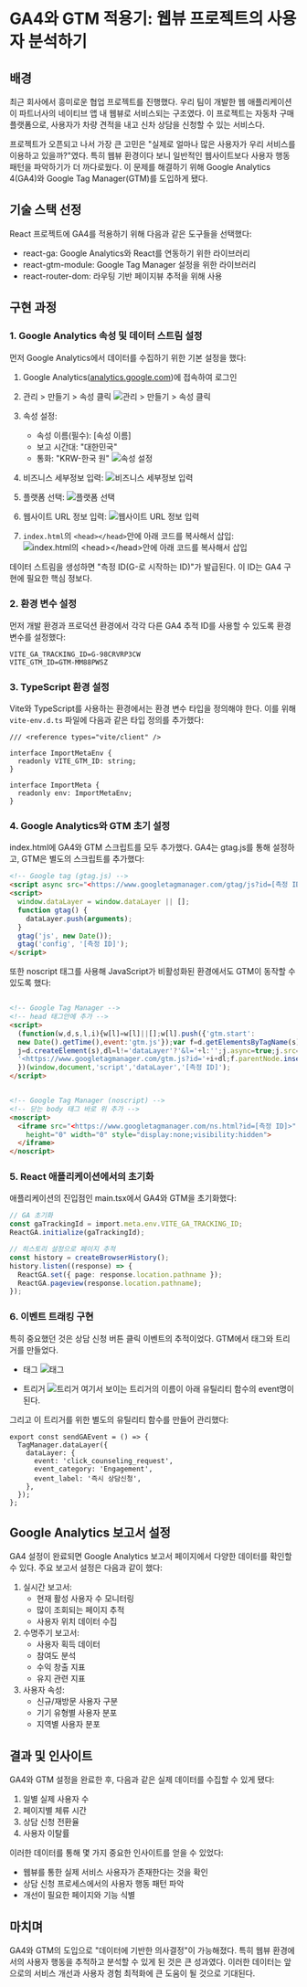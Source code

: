 # GA4와 GTM 적용기: 웹뷰 프로젝트의 사용자 분석하기

## 배경

최근 회사에서 흥미로운 협업 프로젝트를 진행했다. 우리 팀이 개발한 웹 애플리케이션이 파트너사의 네이티브 앱 내 웹뷰로 서비스되는 구조였다. 이 프로젝트는 자동차 구매 플랫폼으로, 사용자가 차량 견적을 내고 신차 상담을 신청할 수 있는 서비스다.

프로젝트가 오픈되고 나서 가장 큰 고민은 "실제로 얼마나 많은 사용자가 우리 서비스를 이용하고 있을까?"였다. 특히 웹뷰 환경이다 보니 일반적인 웹사이트보다 사용자 행동 패턴을 파악하기가 더 까다로웠다. 이 문제를 해결하기 위해 Google Analytics 4(GA4)와 Google Tag Manager(GTM)를 도입하게 됐다.

## 기술 스택 선정

React 프로젝트에 GA4를 적용하기 위해 다음과 같은 도구들을 선택했다:

- react-ga: Google Analytics와 React를 연동하기 위한 라이브러리
- react-gtm-module: Google Tag Manager 설정을 위한 라이브러리
- react-router-dom: 라우팅 기반 페이지뷰 추적을 위해 사용

## 구현 과정

### 1. Google Analytics 속성 및 데이터 스트림 설정

먼저 Google Analytics에서 데이터를 수집하기 위한 기본 설정을 했다:

1. Google Analytics([analytics.google.com](http://analytics.google.com/))에 접속하여 로그인

2. 관리 > 만들기 > 속성 클릭
![관리 > 만들기 > 속성 클릭](/assets/img/posts/2024-12-04/ga4-gtm-integration-for-webview-project_1.png)

3. 속성 설정:
    - 속성 이름(필수): [속성 이름]
    - 보고 시간대: "대한민국"
    - 통화: "KRW-한국 원"
![속성 설정](/assets/img/posts/2024-12-04/ga4-gtm-integration-for-webview-project_3.png)

4. 비즈니스 세부정보 입력:
![비즈니스 세부정보 입력](/assets/img/posts/2024-12-04/ga4-gtm-integration-for-webview-project_4.png)

5. 플랫폼 선택:
![플랫폼 선택](/assets/img/posts/2024-12-04/ga4-gtm-integration-for-webview-project_5.png)

6. 웹사이트 URL 정보 입력:
![웹사이트 URL 정보 입력](/assets/img/posts/2024-12-04/ga4-gtm-integration-for-webview-project_6.png)

7. `index.html`의 `<head></head>`안에 아래 코드를 복사해서 삽입:
![`index.html`의 `<head></head>`안에 아래 코드를 복사해서 삽입](/assets/img/posts/2024-12-04/ga4-gtm-integration-for-webview-project_7.png)


데이터 스트림을 생성하면 "측정 ID(G-로 시작하는 ID)"가 발급된다. 이 ID는 GA4 구현에 필요한 핵심 정보다.

### 2. 환경 변수 설정

먼저 개발 환경과 프로덕션 환경에서 각각 다른 GA4 추적 ID를 사용할 수 있도록 환경 변수를 설정했다:

```
VITE_GA_TRACKING_ID=G-98CRVRP3CW
VITE_GTM_ID=GTM-MM88PWSZ
```

### 3. TypeScript 환경 설정

Vite와 TypeScript를 사용하는 환경에서는 환경 변수 타입을 정의해야 한다. 이를 위해 `vite-env.d.ts` 파일에 다음과 같은 타입 정의를 추가했다:

```tsx
/// <reference types="vite/client" />

interface ImportMetaEnv {
  readonly VITE_GTM_ID: string;
}

interface ImportMeta {
  readonly env: ImportMetaEnv;
}
```

### 4. Google Analytics와 GTM 초기 설정

index.html에 GA4와 GTM 스크립트를 모두 추가했다. GA4는 gtag.js를 통해 설정하고, GTM은 별도의 스크립트를 추가했다:

```html
<!-- Google tag (gtag.js) -->
<script async src="<https://www.googletagmanager.com/gtag/js?id=[측정 ID]>"></script>
<script>
  window.dataLayer = window.dataLayer || [];
  function gtag() {
    dataLayer.push(arguments);
  }
  gtag('js', new Date());
  gtag('config', '[측정 ID]');
</script>


```

또한 noscript 태그를 사용해 JavaScript가 비활성화된 환경에서도 GTM이 동작할 수 있도록 했다:

```html

<!-- Google Tag Manager -->
<!-- head 태그안에 추가 -->
<script>
  (function(w,d,s,l,i){w[l]=w[l]||[];w[l].push({'gtm.start':
  new Date().getTime(),event:'gtm.js'});var f=d.getElementsByTagName(s)[0],
  j=d.createElement(s),dl=l!='dataLayer'?'&l='+l:'';j.async=true;j.src=
  '<https://www.googletagmanager.com/gtm.js?id='+i+dl;f.parentNode.insertBefore(j,f)>;
  })(window,document,'script','dataLayer','[측정 ID]');
</script>


<!-- Google Tag Manager (noscript) -->
<!-- 닫는 body 태그 바로 위 추가 -->
<noscript>
  <iframe src="<https://www.googletagmanager.com/ns.html?id=[측정 ID]>"
    height="0" width="0" style="display:none;visibility:hidden">
  </iframe>
</noscript>
```

### 5. React 애플리케이션에서의 초기화

애플리케이션의 진입점인 main.tsx에서 GA4와 GTM을 초기화했다:

```typescript
// GA 초기화
const gaTrackingId = import.meta.env.VITE_GA_TRACKING_ID;
ReactGA.initialize(gaTrackingId);

// 히스토리 설정으로 페이지 추적
const history = createBrowserHistory();
history.listen((response) => {
  ReactGA.set({ page: response.location.pathname });
  ReactGA.pageview(response.location.pathname);
});
```

### 6. 이벤트 트래킹 구현

특히 중요했던 것은 상담 신청 버튼 클릭 이벤트의 추적이었다. GTM에서 태그와 트리거를 만들었다.

- 태그
![태그](/assets/img/posts/2024-12-04/ga4-gtm-integration-for-webview-project_8.png)

- 트리거
![트리거](/assets/img/posts/2024-12-04/ga4-gtm-integration-for-webview-project_9.png)
여기서 보이는 트리거의 이름이 아래 유틸리티 함수의 event명이 된다.

그리고 이 트리거를 위한 별도의 유틸리티 함수를 만들어 관리했다:

```tsx
export const sendGAEvent = () => {
  TagManager.dataLayer({
    dataLayer: {
      event: 'click_counseling_request',
      event_category: 'Engagement',
      event_label: '즉시 상담신청',
    },
  });
};
```

## Google Analytics 보고서 설정

GA4 설정이 완료되면 Google Analytics 보고서 페이지에서 다양한 데이터를 확인할 수 있다. 주요 보고서 설정은 다음과 같이 했다:

1. 실시간 보고서:
    - 현재 활성 사용자 수 모니터링
    - 많이 조회되는 페이지 추적
    - 사용자 위치 데이터 수집
2. 수명주기 보고서:
    - 사용자 획득 데이터
    - 참여도 분석
    - 수익 창출 지표
    - 유지 관련 지표
3. 사용자 속성:
    - 신규/재방문 사용자 구분
    - 기기 유형별 사용자 분포
    - 지역별 사용자 분포

## 결과 및 인사이트

GA4와 GTM 설정을 완료한 후, 다음과 같은 실제 데이터를 수집할 수 있게 됐다:

1. 일별 실제 사용자 수
2. 페이지별 체류 시간
3. 상담 신청 전환율
4. 사용자 이탈률  
 
이러한 데이터를 통해 몇 가지 중요한 인사이트를 얻을 수 있었다:

- 웹뷰를 통한 실제 서비스 사용자가 존재한다는 것을 확인
- 상담 신청 프로세스에서의 사용자 행동 패턴 파악
- 개선이 필요한 페이지와 기능 식별

## 마치며

GA4와 GTM의 도입으로 "데이터에 기반한 의사결정"이 가능해졌다. 특히 웹뷰 환경에서의 사용자 행동을 추적하고 분석할 수 있게 된 것은 큰 성과였다. 이러한 데이터는 앞으로의 서비스 개선과 사용자 경험 최적화에 큰 도움이 될 것으로 기대된다.